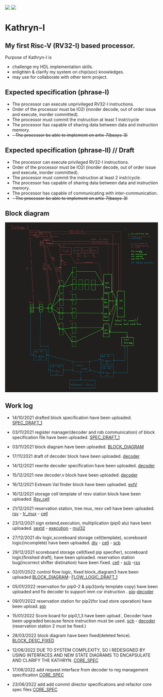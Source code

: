![](https://img.shields.io/badge/Status-In_development-orange.svg) ![](https://img.shields.io/badge/Author-Tanawin_devaveja-green.svg)
# Kathryn-I
## My first Risc-V (RV32-I) based processor.

Purpose of Kathryn-I is
- challenge my HDL implementation skills.
- enlighten & clarify my system on chip(soc) knowledges.
- may use for collaborate with other term project.

## Expected specification (phrase-I)

- The processor can execute unprivileged RV32-I instructions.
- Order of the processor must be IO2I (inorder decode, out of order issue and execute, inorder committed).
- The processor must commit the instruction at least 1 instr/cycle
- The processor has capable of sharing data between data and instruction memory.
- ~~- The processor be able to implement on artix-7(basys-3)~~

## Expected specification (phrase-II) // Draft

- The processor can execute privileged RV32-I instructions.
- Order of the processor must be IO2I (inorder decode, out of order issue and execute, inorder committed).
- The processor must commit the instruction at least 2 instr/cycle.
- The processor has capable of sharing data between data and instruction memory.
- The processor has capable of communicating with inter-communication.
- ~~- The processor be able to implement on artix-7(basys-3)~~

## Block diagram
![](https://github.com/Tanawin1701d/Kathryn-I/blob/master/SPECIFICATION/block_diagram.jpg?raw=true)


## Work log
- 14/10/2021 drafted block specification have been uploaded. [SPEC_DRAFT_1](https://github.com/Tanawin1701d/Kathryn-I/blob/master/SPECIFICATION/Block_Description.ods)
- 03/11/2021 register manager(decoder and rob communication) of block specification file have been uploaded. [SPEC_DRAFT_1](https://github.com/Tanawin1701d/Kathryn-I/blob/master/SPECIFICATION/Block_Description.ods)
- 03/11/2021 block diagram have been uploaded. [BLOCK_DIAGRAM](https://github.com/Tanawin1701d/Kathryn-I/blob/master/SPECIFICATION/block_diagram.png)
- 17/11/2021 draft of decoder block have been uploaded. [decoder](https://github.com/Tanawin1701d/Kathryn-I/blob/master/Source/Decode/Decode.v)
- 14/12/2021 rewrite decoder specification have been uploaded. [decoder](https://github.com/Tanawin1701d/Kathryn-I/blob/master/SPECIFICATION/Block_Description.ods)
- 15/12/2021 new decoder.v block have been uploaded. [decoder](https://github.com/Tanawin1701d/Kathryn-I/blob/master/Source/Decode/Decode.v)
- 16/12/2021 Extream Val finder block have been uploaded. [extV](https://github.com/Tanawin1701d/Kathryn-I/blob/master/Source/TEMPLATE/Finder/Extream_val.v)
- 16/12/2021 storage cell template of resv station block have been uploaded. [Rsv_cell](https://github.com/Tanawin1701d/Kathryn-I/blob/master/Source/Reservation_station/TEMPLATE/Resv_cell.v)
- 21/12/2021 reservation station, tree mux, resv cell have been uploaded.
[rsv](https://github.com/Tanawin1701d/Kathryn-I/blob/master/Source/Reservation_station/TEMPLATE/Resv_cell.v) - [tr_mux](https://github.com/Tanawin1701d/Kathryn-I/blob/master/Source/TEMPLATE/MUX/Mux.v) - [cell](https://github.com/Tanawin1701d/Kathryn-I/blob/master/Source/Reservation_station/TEMPLATE/Resv_cell.v)

- 23/12/2021 sign extend,execution, multiplication (pip0 alu)  have been uploaded.
[sextd](https://github.com/Tanawin1701d/Kathryn-I/blob/master/Source/TEMPLATE/Int/Sign_ext.v) - [execution](https://github.com/Tanawin1701d/Kathryn-I/blob/master/Source/Alu/pip0/Execute.v) - [mul32](https://github.com/Tanawin1701d/Kathryn-I/blob/master/Source/Alu/pip0/Mul.v)

- 27/12/2021 div logic,scoreboard storage cell(template), scoreboard logic(incomplete)  have been uploaded.
[div](https://github.com/Tanawin1701d/Kathryn-I/blob/master/Source/Alu/pip1/DIV.v) - [cell](https://github.com/Tanawin1701d/Kathryn-I/blob/master/Source/Score_board/TEMPLATE/Scb_cell.v) - [scb](https://github.com/Tanawin1701d/Kathryn-I/blob/master/Source/Score_board/TEMPLATE/Scb.v)

- 29/12/2021 scoreboard storage cell(fixed pip specifier), scoreboard logic(finished draft), have been uploaded. reservation station bug(incorrect shifter distination) have been fixed.
[cell](https://github.com/Tanawin1701d/Kathryn-I/blob/master/Source/Score_board/TEMPLATE/Scb_cell.v) - [scb](https://github.com/Tanawin1701d/Kathryn-I/blob/master/Source/Score_board/TEMPLATE/Scb.v)
-[rsv](https://github.com/Tanawin1701d/Kathryn-I/blob/master/Source/Reservation_station/TEMPLATE/Resv_cell.v)
- 02/01/2022 control flow logic, fixed block_diagram3 have been uploaded [BLOCK_DIAGRAM](https://github.com/Tanawin1701d/Kathryn-I/blob/master/SPECIFICATION/block_diagram3.jpg)-
[FLOW_LOGIC_DRAFT_1](https://github.com/Tanawin1701d/Kathryn-I/blob/master/SPECIFICATION/Flow_Logic.ods)
- 05/01/2022 reservation for pip0-2 & pip3(only template copy) have been uploaded and fix decoder to support imm csr instruction . [pip](https://github.com/Tanawin1701d/Kathryn-I/blob/master/Source/Reservation_station)-[decoder](https://github.com/Tanawin1701d/Kathryn-I/blob/master/Source/Decode/Decode.v)
- 09/01/2022 reservation station for pip2(for load store operation) have been upload. [pip](https://github.com/Tanawin1701d/Kathryn-I/blob/master/Source/Reservation_station)
- 15/01/2022 Score board for pip0,1,3 have been upload , Decoder have been upgraded because fence instruction must be used. [scb](https://github.com/Tanawin1701d/Kathryn-I/blob/master/Source/Score_board) - [decoder](https://github.com/Tanawin1701d/Kathryn-I/blob/master/Source/Decode/Decode.v) (reservation station 2 must be fixed.)
- 28/03/2022 block diagram have been fixed(deleted fence). [BLOCK_DESC_FIXED](https://github.com/Tanawin1701d/Kathryn-I/blob/master/SPECIFICATION/Block_Description.ods)
- 12/06/2022 DUE TO SYSTEM COMPLEXITY, SO I REDESIGNED BY USING INTERFACES AND NEW STATE DIAGRAMS TO ENCAPSULATE AND CLARIFY THE KATHRYN. [CORE_SPEC](https://github.com/Tanawin1701d/Kathryn-I/blob/master/SPECIFICATION/core_spec.ods)
- 17/06/2022 add request interface from decoder to reg management specification [CORE_SPEC](https://github.com/Tanawin1701d/Kathryn-I/blob/master/SPECIFICATION/core_spec.ods)
- 23/06/2022 add add commit director specifications and refactor core spec files [CORE_SPEC](https://github.com/Tanawin1701d/Kathryn-I/blob/master/SPECIFICATION/core_spec.ods)

